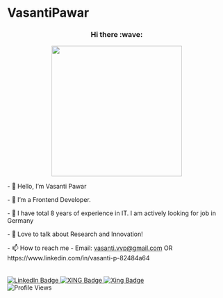 # VasantiPawar
<h3 align="center"> Hi there :wave: </h3>
<div id="header" align="center">
  <img src="https://media.giphy.com/media/HEPwfdu6T6svpPE1eN/giphy.gif" width="300"/>
</div>  
  <p> - 👋 Hello, I’m Vasanti Pawar </p> 
  <p> - 👀 I’m a Frontend Developer.</p> 
  <p> - 🌱 I have total 8 years of experience in IT. I am actively looking for job in Germany</p> 
  <p> - 💞️ Love to talk about Research and Innovation!</p> 
  <p> - 📫 How to reach me - Email: <a href="mailto:vasanti.vvp@gmail.com">vasanti.vvp@gmail.com</a> OR https://www.linkedin.com/in/vasanti-p-82484a64</p> 


  <div id="badges" style="padding-top: 20px;">
    <a href="https://www.linkedin.com/in/vasanti-p-82484a64" target="_blank">
      <img src="https://img.shields.io/badge/LinkedIn-blue?style=for-the-badge&logo=linkedin&logoColor=white" alt="LinkedIn Badge"/>
    </a>
    <a href="https://www.xing.com/profile/Vasanti_Pawar/web_profiles">
      <img src="https://img.shields.io/badge/YouTube-red?style=for-the-badge&logo=xing&logoColor=white" alt="XING Badge"/>
    </a>
    <a href="#">
      <img src="https://img.shields.io/badge/Xing-green?style=for-the-badge&logo=twitter&logoColor=white" alt="Xing Badge"/>
    </a>
  </div>
  <img src="https://komarev.com/ghpvc/?username=vasanti22&style=flat-square&color=blue" alt="Profile Views"/>


